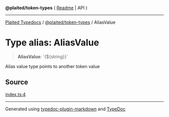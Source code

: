 **@plaited/token-types** ( [Readme](../README.md) \| API )

***

[Plaited Typedocs](../../../modules.md) / [@plaited/token-types](../modules.md) / AliasValue

# Type alias: AliasValue

> **AliasValue**: \`{${string}}\`

Alias value type points to another token value

## Source

[index.ts:4](https://github.com/plaited/plaited/blob/95d1a1b/libs/token-types/src/index.ts#L4)

***

Generated using [typedoc-plugin-markdown](https://www.npmjs.com/package/typedoc-plugin-markdown) and [TypeDoc](https://typedoc.org/)

